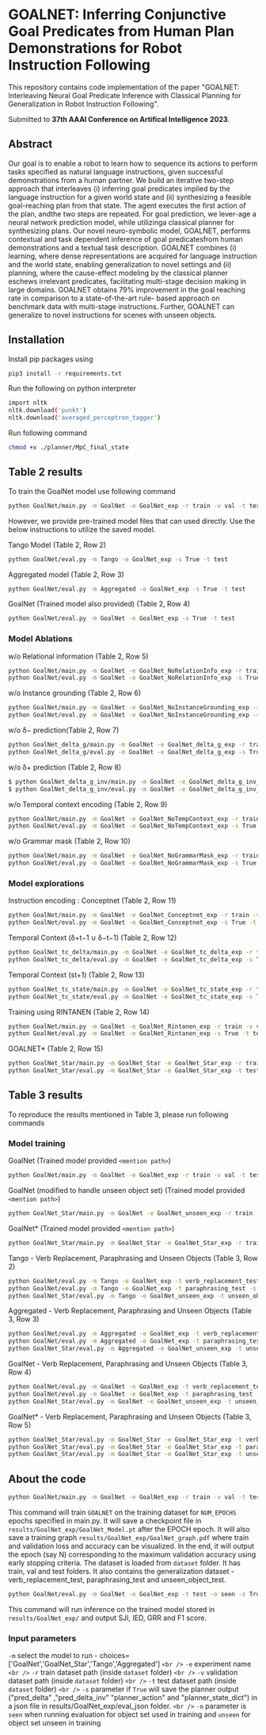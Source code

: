# GOALNET: Inferring Conjunctive Goal Predicates from Human Plan Demonstrations for Robot Instruction Following

This repository contains code implementation of the paper "GOALNET: Interleaving Neural Goal Predicate Inference with Classical Planning for Generalization in Robot Instruction Following".

Submitted to **37th AAAI Conference on Artifical Intelligence 2023**.

## Abstract

Our goal is to enable a robot to learn how to sequence its actions to perform tasks specified as natural language instructions, given successful demonstrations from a human partner. We build an iterative two-step approach that interleaves (i) inferring goal predicates implied by the language instruction for a given world state and (ii) synthesizing a feasible goal-reaching plan from that state. The agent executes the first action of the plan, andthe two steps are repeated. For goal prediction, we lever-age a neural network prediction model, while utilizinga classical planner for synthesizing plans. Our novel neuro-symbolic model, GOALNET, performs contextual and task dependent inference of goal predicatesfrom human demonstrations and a textual task description. GOALNET combines (i) learning, where dense representations are acquired for language instruction and the world state, enabling generalization to novel settings and (ii) planning, where the cause-effect modeling by the classical planner eschews irrelevant predicates, facilitating multi-stage decision making in large domains. GOALNET obtains 79% improvement in the goal reaching rate in comparison to a state-of-the-art rule- based approach on benchmark data with multi-stage instructions. Further, GOALNET can generalize to novel instructions for scenes with unseen objects.

## Installation

Install pip packages using

```bash
pip3 install -r requirements.txt
```

Run the following on python interpreter

```bash
import nltk
nltk.download('punkt')
nltk.download('averaged_perceptron_tagger')
```

Run following command
```bash
chmod +x ./planner/MpC_final_state 
```


## Table 2 results

To train the GoalNet model use following command
```bash
python GoalNet/main.py -m GoalNet -e GoalNet_exp -r train -v val -t test
```

However, we provide pre-trained model files that can used directly. Use the below instructions to utilize the saved model.

Tango Model (Table 2, Row 2)

```bash
python GoalNet/eval.py -m Tango -e GoalNet_exp -s True -t test 
```

Aggregated model (Table 2, Row 3)

```bash
python GoalNet/eval.py -m Aggregated -e GoalNet_exp -s True -t test
```

GoalNet (Trained model also provided) (Table 2, Row 4)

```bash
python GoalNet/eval.py -m GoalNet -e GoalNet_exp -s True -t test
```

### Model Ablations

w/o Relational information (Table 2, Row 5)

```bash
python GoalNet/main.py -m GoalNet -e GoalNet_NoRelationInfo_exp -r train -v val -t test --no_relation
python GoalNet/eval.py -m GoalNet -e GoalNet_NoRelationInfo_exp -s True -t test --no_relation
```

w/o Instance grounding (Table 2, Row 6)

```bash
python GoalNet/main.py -m GoalNet -e GoalNet_NoInstanceGrounding_exp -r train -v val -t test --no_instance_grounding
python GoalNet/eval.py -m GoalNet -e GoalNet_NoInstanceGrounding_exp -s True -t test --no_instance_grounding
```

w/o δ− prediction(Table 2, Row 7)

```bash
python GoalNet_delta_g/main.py -m GoalNet -e GoalNet_delta_g_exp -r train -v val -t test
python GoalNet_delta_g/eval.py -m GoalNet -e GoalNet_delta_g_exp -s True -t test
```

w/o δ+ prediction (Table 2, Row 8)

```bash
$ python GoalNet_delta_g_inv/main.py -m GoalNet -e GoalNet_delta_g_inv_exp -r train -v val -t test
$ python GoalNet_delta_g_inv/eval.py -m GoalNet -e GoalNet_delta_g_inv_exp -s True -t test
```

w/o Temporal context encoding (Table 2, Row 9)

```bash
python GoalNet/main.py -m GoalNet -e GoalNet_NoTempContext_exp -r train -v val -t test --no_temporal_context
python GoalNet/eval.py -m GoalNet -e GoalNet_NoTempContext_exp -s True -t test --no_temporal_context
```

w/o Grammar mask (Table 2, Row 10)

```bash
python GoalNet/main.py -m GoalNet -e GoalNet_NoGrammarMask_exp -r train -v val -t test --no_grammar_mask
python GoalNet/eval.py -m GoalNet -e GoalNet_NoGrammarMask_exp -s True -t test --no_grammar_mask
```

### Model explorations

Instruction encoding : Conceptnet (Table 2, Row 11)

```bash
python GoalNet/main.py -m GoalNet -e GoalNet_Conceptnet_exp -r train -v val -t test --conceptnet
python GoalNet/eval.py -m GoalNet -e GoalNet_Conceptnet_exp -s True -t test --conceptnet
```

Temporal Context (δ+t−1 ∪ δ−t−1) (Table 2, Row 12)

```bash
python GoalNet_tc_delta/main.py -m GoalNet -e GoalNet_tc_delta_exp -r train -v val -t test
python GoalNet_tc_delta/eval.py -m GoalNet -e GoalNet_tc_delta_exp -s True -t test
```

Temporal Context (st+1) (Table 2, Row 13)

```bash
python GoalNet_tc_state/main.py -m GoalNet -e GoalNet_tc_state_exp -r train -v val -t test
python GoalNet_tc_state/eval.py -m GoalNet -e GoalNet_tc_state_exp -s True -t test
```

Training using RINTANEN (Table 2, Row 14)

```bash
python GoalNet/main.py -m GoalNet -e GoalNet_Rintanen_exp -r train -v val -t test --rintanen
python GoalNet/eval.py -m GoalNet -e GoalNet_Rintanen_exp -s True -t test
```

GOALNET* (Table 2, Row 15)

```bash
python GoalNet_Star/main.py -m GoalNet_Star -e GoalNet_Star_exp -r train -v val -t test -o seen
python GoalNet_Star/eval.py -m GoalNet_Star -e GoalNet_Star_exp -t test -s True -o seen
```

## Table 3 results

To reproduce the results mentioned in Table 3, please run following commands

### Model training

GoalNet (Trained model provided `<mention path>`)

```bash
python GoalNet/main.py -m GoalNet -e GoalNet_exp -r train -v val -t test 
```

GoalNet (modified to handle unseen object set) (Trained model provided `<mention path>`)

```bash
python GoalNet_Star/main.py -m GoalNet -e GoalNet_unseen_exp -r train -v val -t test -o seen 
```

GoalNet* (Trained model provided `<mention path>`)

```bash
python GoalNet_Star/main.py -m GoalNet_Star -e GoalNet_Star_exp -r train -v val -t test -o seen 
```

Tango - Verb Replacement, Paraphrasing and Unseen Objects (Table 3, Row 2)

```bash
python GoalNet/eval.py -m Tango -e GoalNet_exp -t verb_replacement_test -s True 
python GoalNet/eval.py -m Tango -e GoalNet_exp -t paraphrasing_test -s True 
python GoalNet_Star/eval.py -m Tango -e GoalNet_unseen_exp -t unseen_object_test -s True -o unseen
```

Aggregated - Verb Replacement, Paraphrasing and Unseen Objects (Table 3, Row 3)

```bash
python GoalNet/eval.py -m Aggregated -e GoalNet_exp -t verb_replacement_test -s True 
python GoalNet/eval.py -m Aggregated -e GoalNet_exp -t paraphrasing_test -s True 
python GoalNet_Star/eval.py -m Aggregated -e GoalNet_unseen_exp -t unseen_object_test -s True -o unseen
```

GoalNet - Verb Replacement, Paraphrasing and Unseen Objects (Table 3, Row 4)

```bash
python GoalNet/eval.py -m GoalNet -e GoalNet_exp -t verb_replacement_test -s True 
python GoalNet/eval.py -m GoalNet -e GoalNet_exp -t paraphrasing_test -s True
python GoalNet_Star/eval.py -m GoalNet -e GoalNet_unseen_exp -t unseen_object_test -s True -o unseen 
```

GoalNet* - Verb Replacement, Paraphrasing and Unseen Objects (Table 3, Row 5)

```bash
python GoalNet_Star/eval.py -m GoalNet_Star -e GoalNet_Star_exp -t verb_replacement_test -s True -o seen  
python GoalNet_Star/eval.py -m GoalNet_Star -e GoalNet_Star_exp -t paraphrasing_test -s True -o seen  
python GoalNet_Star/eval.py -m GoalNet_Star -e GoalNet_Star_exp -t unseen_object_test -s True -o unseen  
```

## About the code

```bash
python GoalNet/main.py -m GoalNet -e GoalNet_exp -r train -v val -t test -o seen
```

This command will train `GOALNET` on the training dataset for `NUM_EPOCHS` epochs specified in main.py. It will save a checkpoint file in `results/GoalNet_exp/GoalNet_Model.pt` after the EPOCH epoch. It will also save a training graph `results/GoalNet_exp/GoalNet_graph.pdf` where train and validation loss and accuracy can be visualized. In the end, it will output the epoch (say N) corresponding to the maximum validation accuracy using early stopping criteria. The dataset is loaded from `dataset` folder. It has train, val and test folders. It also contains the generalization dataset - verb_replacement_test, paraphrasing_test and unseen_object_test.

```bash
python GoalNet/eval.py -m GoalNet -e GoalNet_exp -t test -o seen -s True
```

This command will run inference on the trained model stored in `results/GoalNet_exp/` and output SJI, IED, GRR and F1 score.

### Input parameters

`-m` select the model to run - choices=['GoalNet','GoalNet_Star','Tango','Aggregated'] `<br />`
`-e` experiment name `<br />`
`-r` train dataset path (inside `dataset` folder) `<br />`
`-v` validation dataset path (inside `dataset` folder) `<br />`
`-t` test dataset path (inside `dataset` folder) `<br />`
`-s` parameter if `True` will save the planner output ("pred_delta" ,"pred_delta_inv" "planner_action" and "planner_state_dict") in a json file in results/GoalNet_exp/eval_json folder. `<br />`
`-o` parameter is `seen` when running evaluation for object set used in training and `unseen` for object set unseen in training
